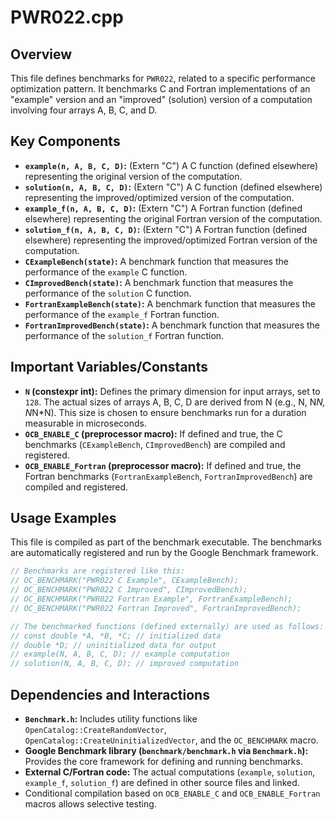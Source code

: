 # PWR022.cpp

## Overview

This file defines benchmarks for `PWR022`, related to a specific performance optimization pattern. It benchmarks C and Fortran implementations of an "example" version and an "improved" (solution) version of a computation involving four arrays A, B, C, and D.

## Key Components

*   **`example(n, A, B, C, D)`:** (Extern "C") A C function (defined elsewhere) representing the original version of the computation.
*   **`solution(n, A, B, C, D)`:** (Extern "C") A C function (defined elsewhere) representing the improved/optimized version of the computation.
*   **`example_f(n, A, B, C, D)`:** (Extern "C") A Fortran function (defined elsewhere) representing the original Fortran version of the computation.
*   **`solution_f(n, A, B, C, D)`:** (Extern "C") A Fortran function (defined elsewhere) representing the improved/optimized Fortran version of the computation.
*   **`CExampleBench(state)`:** A benchmark function that measures the performance of the `example` C function.
*   **`CImprovedBench(state)`:** A benchmark function that measures the performance of the `solution` C function.
*   **`FortranExampleBench(state)`:** A benchmark function that measures the performance of the `example_f` Fortran function.
*   **`FortranImprovedBench(state)`:** A benchmark function that measures the performance of the `solution_f` Fortran function.

## Important Variables/Constants

*   **`N` (constexpr int):** Defines the primary dimension for input arrays, set to `128`. The actual sizes of arrays A, B, C, D are derived from N (e.g., N, N*N, N*N*N). This size is chosen to ensure benchmarks run for a duration measurable in microseconds.
*   **`OCB_ENABLE_C` (preprocessor macro):** If defined and true, the C benchmarks (`CExampleBench`, `CImprovedBench`) are compiled and registered.
*   **`OCB_ENABLE_Fortran` (preprocessor macro):** If defined and true, the Fortran benchmarks (`FortranExampleBench`, `FortranImprovedBench`) are compiled and registered.

## Usage Examples

This file is compiled as part of the benchmark executable. The benchmarks are automatically registered and run by the Google Benchmark framework.

```cpp
// Benchmarks are registered like this:
// OC_BENCHMARK("PWR022 C Example", CExampleBench);
// OC_BENCHMARK("PWR022 C Improved", CImprovedBench);
// OC_BENCHMARK("PWR022 Fortran Example", FortranExampleBench);
// OC_BENCHMARK("PWR022 Fortran Improved", FortranImprovedBench);

// The benchmarked functions (defined externally) are used as follows:
// const double *A, *B, *C; // initialized data
// double *D; // uninitialized data for output
// example(N, A, B, C, D); // example computation
// solution(N, A, B, C, D); // improved computation
```

## Dependencies and Interactions

*   **`Benchmark.h`:** Includes utility functions like `OpenCatalog::CreateRandomVector`, `OpenCatalog::CreateUninitializedVector`, and the `OC_BENCHMARK` macro.
*   **Google Benchmark library (`benchmark/benchmark.h` via `Benchmark.h`):** Provides the core framework for defining and running benchmarks.
*   **External C/Fortran code:** The actual computations (`example`, `solution`, `example_f`, `solution_f`) are defined in other source files and linked.
*   Conditional compilation based on `OCB_ENABLE_C` and `OCB_ENABLE_Fortran` macros allows selective testing.
```
